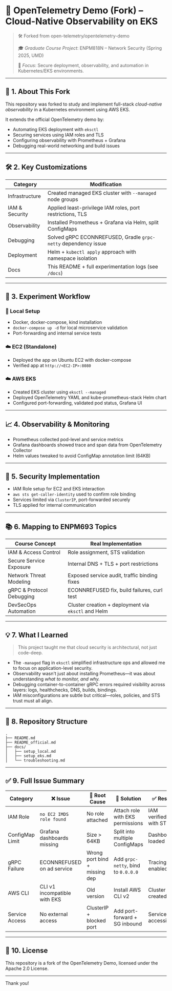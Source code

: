 # 📡 OpenTelemetry Demo (Fork) – Cloud-Native Observability on EKS

> 🛠️ Forked from open-telemetry/opentelemetry-demo
> 
> 
> 🎓 *Graduate Course Project*: ENPM818N – Network Security (Spring 2025, UMD)
> 
> 🧪 *Focus*: Secure deployment, observability, and automation in Kubernetes/EKS environments.
> 

---

## 🧭 1. About This Fork

This repository was forked to study and implement full-stack *cloud-native observability* in a Kubernetes environment using AWS EKS.

It extends the official OpenTelemetry demo by:

- Automating EKS deployment with `eksctl`
- Securing services using IAM roles and TLS
- Configuring observability with Prometheus + Grafana
- Debugging real-world networking and build issues

---

## 🛠️ 2. Key Customizations

| Category | Modification |
| --- | --- |
| Infrastructure | Created managed EKS cluster with `--managed` node groups |
| IAM & Security | Applied least-privilege IAM roles, port restrictions, TLS |
| Observability | Installed Prometheus + Grafana via Helm, split ConfigMaps |
| Debugging | Solved gRPC ECONNREFUSED, Gradle `grpc-netty` dependency issue |
| Deployment | Helm + `kubectl apply` approach with namespace isolation |
| Docs | This README + full experimentation logs (see `/docs`) |

---

## 🧪 3. Experiment Workflow

### 🔧 Local Setup

- Docker, docker-compose, kind installation
- `docker-compose up -d` for local microservice validation
- Port-forwarding and internal service tests

### ☁️ EC2 (Standalone)

- Deployed the app on Ubuntu EC2 with docker-compose
- Verified app at `http://<EC2-IP>:8080`

### ☁️ AWS EKS

- Created EKS cluster using `eksctl --managed`
- Deployed OpenTelemetry YAML and kube-prometheus-stack Helm chart
- Configured port-forwarding, validated pod status, Grafana UI

---

## 📈 4. Observability & Monitoring

- Prometheus collected pod-level and service metrics
- Grafana dashboards showed trace and span data from OpenTelemetry Collector
- Helm values tweaked to avoid ConfigMap annotation limit (64KB)

---

## 🔐 5. Security Implementation

- IAM Role setup for EC2 and EKS interaction
- `aws sts get-caller-identity` used to confirm role binding
- Services limited via `ClusterIP`, port-forwarded securely
- TLS applied for internal communication

---

## 📚 6. Mapping to ENPM693 Topics

| Course Concept | Real Implementation |
| --- | --- |
| IAM & Access Control | Role assignment, STS validation |
| Secure Service Exposure | Internal DNS + TLS + port restrictions |
| Network Threat Modeling | Exposed service audit, traffic binding fixes |
| gRPC & Protocol Debugging | ECONNREFUSED fix, build failures, curl test |
| DevSecOps Automation | Cluster creation + deployment via `eksctl` and Helm |

---

## 💡 7. What I Learned

> This project taught me that cloud security is architectural, not just code-deep.
> 
- The `-managed` flag in `eksctl` simplified infrastructure ops and allowed me to focus on application-level security.
- Observability wasn't just about installing Prometheus—it was about understanding *what to monitor, and why.*
- Debugging container-to-container gRPC errors required visibility across layers: logs, healthchecks, DNS, builds, bindings.
- IAM misconfigurations are subtle but critical—roles, policies, and STS trust must all align.

---

## 📂 8. Repository Structure

```ebnf
.
├── README.md                 
├── README_official.md        
├── docs/
│   ├── setup_local.md
│   ├── setup_eks.md
│   └── troubleshooting.md
```

---

## ✅ 9. Full Issue Summary

| Category | ❌ Issue | 🧠 Root Cause | 🔧 Solution | ✅ Result |
| --- | --- | --- | --- | --- |
| IAM Role | `no EC2 IMDS role found` | No role attached | Attach role with EKS permissions | IAM verified with STS |
| ConfigMap Limit | Grafana dashboards missing | Size > 64KB | Split into multiple ConfigMaps | Dashboards loaded |
| gRPC Failure | ECONNREFUSED on ad service | Wrong port bind + missing dep | Add `grpc-netty`, bind to `0.0.0.0` | Tracing enabled |
| AWS CLI | CLI v1 incompatible with EKS | Old version | Install AWS CLI v2 | Cluster created |
| Service Access | No external access | ClusterIP + blocked port | Add port-forward + SG inbound | Services accessible |

---

## 📝 10. License

This repository is a fork of the OpenTelemetry Demo, licensed under the Apache 2.0 License.

---

Thank you!
